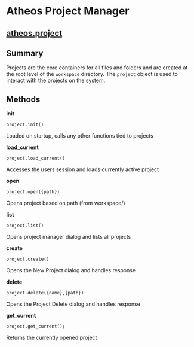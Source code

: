 # Atheos Project Manager
## [atheos.project](https://github.com/Atheos/Atheos/blob/master/components/project/init.js)

## Summary

Projects are the core containers for all files and folders and are created at the root level of the `workspace` directory. The `project` object is used to interact with the projects on the system.

## Methods

**init**

    project.init()

Loaded on startup, calls any other functions tied to projects

**load_current**

    project.load_current()

Accesses the users session and loads currently active project

**open**

    project.open({path})

Opens project based on path (from workspace/)

**list**

    project.list()

Opens project manager dialog and lists all projects

**create**

    project.create()

Opens the New Project dialog and handles response

**delete**

    project.delete({name},{path})

Opens the Project Delete dialog and handles response

**get_current**

    project.get_current();

Returns the currently opened project